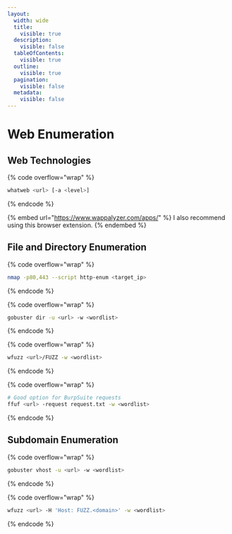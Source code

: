 ```yaml
---
layout:
  width: wide
  title:
    visible: true
  description:
    visible: false
  tableOfContents:
    visible: true
  outline:
    visible: true
  pagination:
    visible: false
  metadata:
    visible: false
---
```


# Web Enumeration

## Web Technologies

{% code overflow="wrap" %}
```bash
whatweb <url> [-a <level>]
```
{% endcode %}

{% embed url="https://www.wappalyzer.com/apps/" %}
I also recommend using this browser extension.
{% endembed %}

## File and Directory Enumeration

{% code overflow="wrap" %}
```bash
nmap -p80,443 --script http-enum <target_ip>
```
{% endcode %}

{% code overflow="wrap" %}
```bash
gobuster dir -u <url> -w <wordlist>
```
{% endcode %}

{% code overflow="wrap" %}
```bash
wfuzz <url>/FUZZ -w <wordlist>
```
{% endcode %}

{% code overflow="wrap" %}
```bash
# Good option for BurpSuite requests
ffuf <url> -request request.txt -w <wordlist>
```
{% endcode %}

## Subdomain Enumeration

{% code overflow="wrap" %}
```bash
gobuster vhost -u <url> -w <wordlist>
```
{% endcode %}

{% code overflow="wrap" %}
```bash
wfuzz <url> -H 'Host: FUZZ.<domain>' -w <wordlist>
```
{% endcode %}
